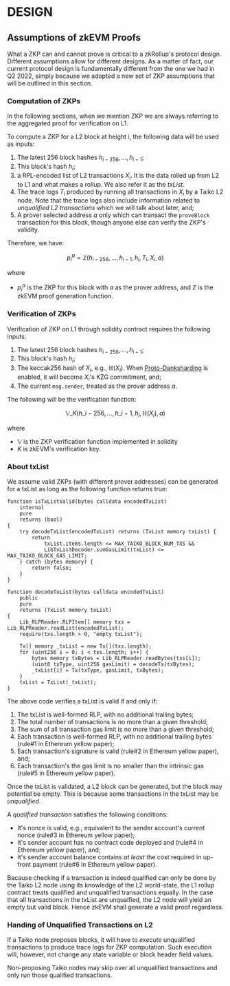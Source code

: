 # DESIGN

## Assumptions of zkEVM Proofs

What a ZKP can and cannot prove is critical to a zkRollup's protocol design. Different assumptions allow for different designs. As a matter of fact, our current protocol design is fundamentally different from the one we had in Q2 2022, simply because we adopted a new set of ZKP assumptions that will be outlined in this section.

### Computation of ZKPs

In the following sections, when we mention ZKP we are always referring to the aggregated proof for verification on L1.

To compute a ZKP for a L2 block at height $i$, the following data will be used as inputs:

1. The latest 256 block hashes $h_{i-256}, ..., h_{i-1}$;
1. This block's hash $h_i$;
1. a RPL-encoded list of L2 transactions $X_i$. It is the data rolled up from L2 to L1 and what makes a rollup. We also refer it as the _txList_.
1. The trace logs $T_i$ produced by running all transactions in $X_i$ by a Taiko L2 node. Note that the trace logs also include information related to _unqualified L2 transactions_ which we will talk about later, and;
1. A prover selected address $a$ only which can transact the `proveBlock` transaction for this block, though anyone else can verify the ZKP's validity.


Therefore, we have:

$$ p_i^a = \mathbb{Z} (h_{i-256}, ..., h_{i-1}, h_i, T_i, X_i, a) $$

where
- $p_i^a$ is the ZKP for this block with $a$ as the prover address, and $\mathbb{Z}$ is the zkEVM proof generation function.



### Verification of ZKPs

Verification of ZKP on L1 through solidity contract requires the following inputs:

1. The latest 256 block hashes $h_{i-256}, ..., h_{i-1}$;
1. This block's hash $h_i$;
1. The keccak256 hash of $X_i$, e.g., $\mathbb{H}(X_i)$. When [Proto-Danksharding](https://www.eip4844.com/) is enabled, it will become $X_i$'s KZG commitment, and;
1. The current `msg.sender`, treated as the prover address $a$.

The following will be the verification function:

$$ \mathbb{V}\_K(h\_{i-256}, ..., h\_{i-1}, h_i, \mathbb{H}(X_i), a) $$

where

-   $\mathbb{V}$ is the ZKP verification function implemented in solidity
-   $K$ is zkEVM's verification key.

### About txList

We assume valid ZKPs (with different prover addresses) can be generated for a txList as long as the following function returns true:

```solidity
function isTxListValid(bytes calldata encodedTxList)
    internal
    pure
    returns (bool)
{
    try decodeTxList(encodedTxList) returns (TxList memory txList) {
        return
            txList.items.length <= MAX_TAIKO_BLOCK_NUM_TXS &&
            LibTxListDecoder.sumGasLimit(txList) <= MAX_TAIKO_BLOCK_GAS_LIMIT;
    } catch (bytes memory) {
        return false;
    }
}

function decodeTxList(bytes calldata encodedTxList)
    public
    pure
    returns (TxList memory txList)
{
    Lib_RLPReader.RLPItem[] memory txs = Lib_RLPReader.readList(encodedTxList);
    require(txs.length > 0, "empty txList");

    Tx[] memory _txList = new Tx[](txs.length);
    for (uint256 i = 0; i < txs.length; i++) {
        bytes memory txBytes = Lib_RLPReader.readBytes(txs[i]);
        (uint8 txType, uint256 gasLimit) = decodeTx(txBytes);
        _txList[i] = Tx(txType, gasLimit, txBytes);
    }
    txList = TxList(_txList);
}

```

The above code verifies a txList is valid if and only if:

1. The txList is well-formed RLP, with no additional trailing bytes;
2. The total number of transactions is no more than a given threshold;
3. The sum of all transaction gas limit is no more than a given threshold;
4. Each transaction is well-formed RLP, with no additional trailing bytes (rule#1 in Ethereum yellow paper);
5. Each transaction's signature is valid (rule#2 in Ethereum yellow paper), and;
6. Each transaction's the gas limit is no smaller than the intrinsic gas (rule#5 in Ethereum yellow paper).

Once the txList is validated, a L2 block can be generated, but the block may potential be empty. This is because some transactions in the txList may be _unqualified_.

A _qualified transaction_ satisfies the following conditions:

-   It's nonce is valid, e.g., equivalent to the sender account's current nonce (rule#3 in Ethereum yellow paper);
-   It's sender account has no contract code deployed and (rule#4 in Ethereum yellow paper), and;
-   It's sender account balance contains _at least_ the cost required in up-front payment (rule#6 in Ethereum yellow paper).

Because checking if a transaction is indeed qualified can only be done by the Taiko L2 node using its knowledge of the L2 world-state, the L1 rollup contract treats qualified and unqualified transactions equally. In the case that all transactions in the txList are unqualfied, the L2 node will yield an empty but valid block. Hence zkEVM shall generate a valid proof regardless.

### Handing of Unqualified Transactions on L2

If a Taiko node proposes blocks, it will have to _execute_ unqualified transactions to produce trace logs for ZKP computation. Such execution will, however, not change any state variable or block header field values.

Non-proposing Taiko nodes may skip over all unqualified transactions and only run those qualified transactions.
